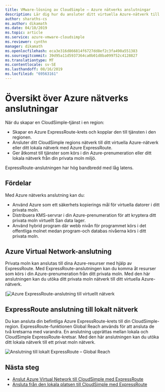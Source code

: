 ```yaml
---
title: VMware-lösning av CloudSimple – Azure nätverks anslutningar
description: Lär dig hur du ansluter ditt virtuella Azure-nätverk till ditt CloudSimple regions nätverk
author: sharaths-cs
ms.author: dikamath
ms.date: 04/10/2019
ms.topic: article
ms.service: azure-vmware-cloudsimple
ms.reviewer: cynthn
manager: dikamath
ms.openlocfilehash: eca3e316d866814f6727dd8ef2c3fa490a551383
ms.sourcegitcommit: 39d95a11d5937364ca0b01d8ba099752c4128827
ms.translationtype: MT
ms.contentlocale: sv-SE
ms.lasthandoff: 08/16/2019
ms.locfileid: "69563161"
---
```

# <a name="azure-network-connections-overview"></a>Översikt över Azure nätverks anslutningar

När du skapar en CloudSimple-tjänst i en region:

* Skapar en Azure ExpressRoute-krets och kopplar den till tjänsten i den regionen.
* Ansluter ditt CloudSimple regions nätverk till ditt virtuella Azure-nätverk eller ditt lokala nätverk med Azure ExpressRoute.
* Ger åtkomst till tjänster som körs i din Azure-prenumeration eller ditt lokala nätverk från din privata moln miljö.

ExpressRoute-anslutningen har hög bandbredd med låg latens.

## <a name="benefits"></a>Fördelar

Med Azure nätverks anslutning kan du:

* Använd Azure som ett säkerhets kopierings mål för virtuella datorer i ditt privata moln.
* Distribuera KMS-servrar i din Azure-prenumeration för att kryptera ditt privata moln virtuellt San data lager.
* Använd hybrid program där webb nivån för programmet körs i det offentliga molnet medan program-och databas nivåerna körs i ditt privata moln.

## <a name="azure-virtual-network-connection"></a>Azure Virtual Network-anslutning

Privata moln kan anslutas till dina Azure-resurser med hjälp av ExpressRoute.  Med ExpressRoute-anslutningen kan du komma åt resurser som körs i din Azure-prenumeration från ditt privata moln.  Med den här anslutningen kan du utöka ditt privata moln nätverk till ditt virtuella Azure-nätverk.

[![Azure ExpressRoute-anslutning till virtuellt nätverk](media/cloudsimple-azure-network-connection.png)

## <a name="expressroute-connection-to-on-premises-network"></a>ExpressRoute anslutning till lokalt nätverk

Du kan ansluta din befintliga Azure ExpressRoute-krets till din CloudSimple-region. ExpressRoute-funktionen Global Reach används för att ansluta de två kretsarna med varandra.  En anslutning upprättas mellan lokala och CloudSimple ExpressRoute-kretsar.  Med den här anslutningen kan du utöka ditt lokala nätverk till ett privat moln nätverk.

![Anslutning till lokalt ExpressRoute – Global Reach](media/cloudsimple-global-reach-connection.png)

## <a name="next-steps"></a>Nästa steg

* [Anslut Azure Virtual Network till CloudSimple med ExpressRoute](virtual-network-connection.md)
* [Ansluta från den lokala platsen till CloudSimple med ExpressRoute](on-premises-connection.md)
